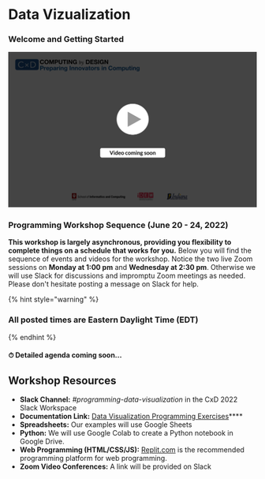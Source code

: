 # Data Vizualization

### **Welcome and Getting Started**

![](../.gitbook/assets/vidComing.png)

### Programming Workshop Sequence (June 20 - 24, 2022)

**This workshop is largely asynchronous, providing you flexibility to complete things on a schedule that works for you.** Below you will find the sequence of events and videos for the workshop. Notice the two live Zoom sessions on **Monday at 1:00 pm** and **Wednesday at 2:30 pm**. Otherwise we will use Slack for discussions and impromptu Zoom meetings as needed. Please don't hesitate posting a message on Slack for help.

{% hint style="warning" %}
### All posted times are Eastern Daylight Time (EDT)
{% endhint %}

#### ⏱ Detailed agenda coming soon...

## **Workshop Resources**

* **Slack Channel:** _#programming-data-visualization_ in the CxD 2022 Slack Workspace
* **Documentation Link:** [Data Visualization Programming Exercises](https://app.gitbook.com/@cxd/s/project-data-visualization-2/project-instructions/1-discover-and-define-problem/1-2-understand-technical-tools/\~/settings/integrations)****
* **Spreadsheets:** Our examples will use Google Sheets
* **Python:** We will use Google Colab to create a Python notebook in Google Drive.&#x20;
* **Web Programming (HTML/CSS/JS):** [Replit.com](https://replit.com) is the recommended programming platform for web programming.
* **Zoom Video Conferences:** A link will be provided on Slack
